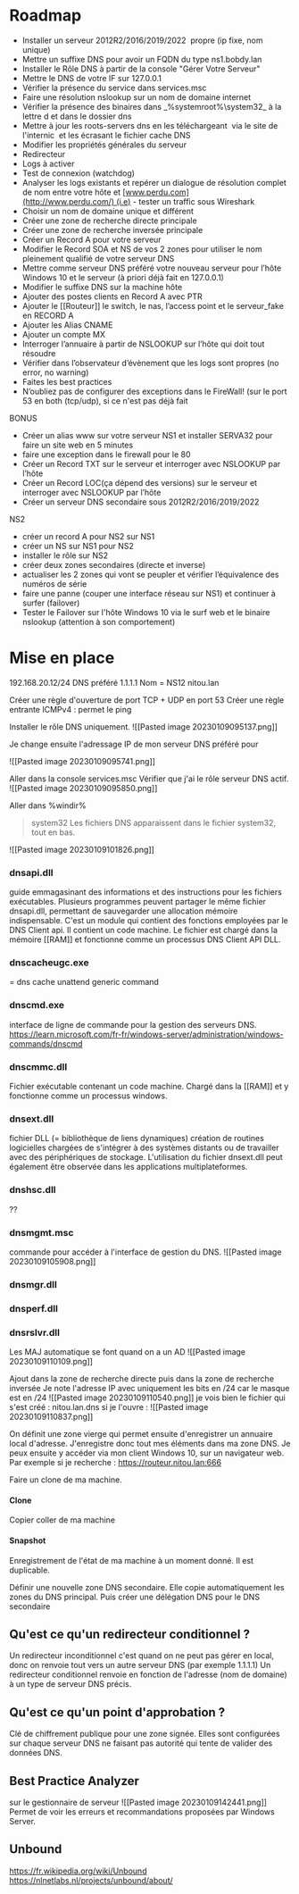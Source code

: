 # Roadmap

-   Installer un serveur 2012R2/2016/2019/2022  propre (ip fixe, nom unique)
-   Mettre un suffixe DNS pour avoir un FQDN du type ns1.bobdy.lan
-   Installer le Rôle DNS à partir de la console "Gérer Votre Serveur"
-   Mettre le DNS de votre IF sur 127.0.0.1
-   Vérifier la présence du service dans services.msc
-   Faire une résolution nslookup sur un nom de domaine internet
-   Vérifier la présence des binaires dans _%systemroot%\system32\_ à la lettre d et dans le dossier dns
-   Mettre à jour les roots-servers dns en les téléchargeant  via le site de l'internic  et les écrasant le fichier cache DNS
-   Modifier les propriétés générales du serveur  
-   Redirecteur
-   Logs à activer
-   Test de connexion (watchdog)
-   Analyser les logs existants et repérer un dialogue de résolution complet de nom entre votre hôte et [www.perdu.com](http://www.perdu.com/) (i.e) - tester un traffic sous Wireshark 
-   Choisir un nom de domaine unique et différent
-   Créer une zone de recherche directe principale
-   Créer une zone de recherche inversée principale
-   Créer un Record A pour votre serveur
-   Modifier le Record SOA et NS de vos 2 zones pour utiliser le nom pleinement qualifié de votre serveur DNS
-   Mettre comme serveur DNS préféré votre nouveau serveur pour l’hôte Windows 10 et le serveur (à priori déjà fait en 127.0.0.1)
-   Modifier le suffixe DNS sur la machine hôte
-   Ajouter des postes clients en Record A avec PTR
-   Ajouter le [[Routeur]] le switch, le nas, l’access point et le serveur_fake en RECORD A
-   Ajouter les Alias CNAME
-   Ajouter un compte MX
-   Interroger l’annuaire à partir de NSLOOKUP sur l’hôte qui doit tout résoudre
-   Vérifier dans l’observateur d’évènement que les logs sont propres (no error, no warning)
-   Faites les best practices 
-   N’oubliez pas de configurer des exceptions dans le FireWall! (sur le port 53 en both (tcp/udp), si ce n'est pas déjà fait

BONUS
-   Créer un alias www sur votre serveur NS1 et installer SERVA32 pour faire un site web en 5 minutes
-   faire une exception dans le firewall pour le 80
-   Créer un Record TXT sur le serveur et interroger avec NSLOOKUP par l’hôte
-   Créer un Record LOC(ça dépend des versions) sur le serveur et interroger avec NSLOOKUP par l’hôte
-   Créer un serveur DNS secondaire sous 2012R2/2016/2019/2022  

NS2
-   créer un record A pour NS2 sur NS1
-   créer un NS sur NS1 pour NS2
-   installer le rôle sur NS2
-   créer deux zones secondaires (directe et inverse)
-   actualiser les 2 zones qui vont se peupler et vérifier l’équivalence des numéros de série
-   faire une panne (couper une interface réseau sur NS1) et continuer à surfer (failover)
-   Tester le Failover sur l'hôte Windows 10 via le surf web et le binaire nslookup (attention à son comportement)

# Mise en place

192.168.20.12/24
DNS préféré 1.1.1.1
Nom = NS12
nitou.lan

Créer une règle d'ouverture de port TCP + UDP en port 53
Créer une règle entrante ICMPv4 : permet le ping


Installer le rôle DNS uniquement.
![[Pasted image 20230109095137.png]]

Je change ensuite l'adressage IP de mon serveur DNS préféré pour 

![[Pasted image 20230109095741.png]]

Aller dans la console services.msc
Vérifier que j'ai le rôle serveur DNS actif.
![[Pasted image 20230109095850.png]]

Aller dans %windir%
> system32
Les fichiers DNS apparaissent dans le fichier system32, tout en bas. 

![[Pasted image 20230109101826.png]]

### dnsapi.dll
guide emmagasinant des informations et des instructions pour les fichiers exécutables. 
Plusieurs programmes peuvent partager le même fichier dnsapi.dll, permettant de sauvegarder une allocation mémoire indispensable. 
C'est un module qui contient des fonctions employées par le DNS Client api. Il contient un code machine. Le fichier est chargé dans la mémoire [[RAM]] et fonctionne comme un processus DNS Client API DLL. 

### dnscacheugc.exe
= dns cache unattend generic command

### dnscmd.exe
interface de ligne de commande pour la gestion des serveurs DNS. 
https://learn.microsoft.com/fr-fr/windows-server/administration/windows-commands/dnscmd

### dnscmmc.dll
Fichier exécutable contenant un code machine.
Chargé dans la [[RAM]] et y fonctionne comme un processus windows.

### dnsext.dll
fichier DLL (= bibliothèque de liens dynamiques)
création de routines logicielles chargées de s'intégrer à des systèmes distants ou de travailler avec des périphériques de stockage. L'utilisation du fichier dnsext.dll peut également être observée dans les applications multiplateformes.

### dnshsc.dll
??

### dnsmgmt.msc
commande pour accéder à l'interface de gestion du DNS.
![[Pasted image 20230109105908.png]]

### dnsmgr.dll
### dnsperf.dll
### dnsrslvr.dll

Les MAJ automatique se font quand on a un AD
![[Pasted image 20230109110109.png]]

Ajout dans la zone de recherche directe puis dans la zone de recherche inversée
Je note l'adresse IP avec uniquement les bits en /24 car le masque est en /24
![[Pasted image 20230109110540.png]]
je vois bien le fichier qui s'est créé : nitou.lan.dns
si je l'ouvre : 
![[Pasted image 20230109110837.png]]

On définit une zone vierge qui permet ensuite d'enregistrer un annuaire local d'adresse. 
J'enregistre donc tout mes éléments dans ma zone DNS. 
Je peux ensuite y accéder via mon client Windows 10, sur un navigateur web. 
Par exemple si je recherche :
https://routeur.nitou.lan:666


Faire un clone de ma machine. 
#### Clone
Copier coller de ma machine
#### Snapshot
Enregistrement de l'état de ma machine à un moment donné.
Il est duplicable.

Définir une nouvelle zone DNS secondaire. Elle copie automatiquement les zones du DNS principal.
Puis créer une délégation DNS pour le DNS secondaire

## Qu'est ce qu'un redirecteur conditionnel ?
Un redirecteur inconditionnel c'est quand on ne peut pas gérer en local, donc on renvoie tout vers un autre serveur DNS (par exemple 1.1.1.1)
Un redirecteur conditionnel renvoie en fonction de l'adresse (nom de domaine) à un type de serveur DNS précis.

## Qu'est ce qu'un point d'approbation ? 
Clé de chiffrement publique pour une zone signée. Elles sont configurées sur chaque serveur DNS ne faisant pas autorité qui tente de valider des données DNS. 

## Best Practice Analyzer
sur le gestionnaire de serveur
![[Pasted image 20230109142441.png]]
Permet de voir les erreurs et recommandations proposées par Windows Server.

## Unbound
https://fr.wikipedia.org/wiki/Unbound
https://nlnetlabs.nl/projects/unbound/about/

